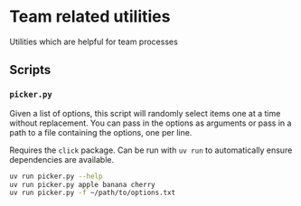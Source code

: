# Team related utilities
Utilities which are helpful for team processes

## Scripts

### `picker.py`

Given a list of options, this script will randomly select items one at a time without replacement.
You can pass in the options as arguments or pass in a path to a file containing the options, one per line.

Requires the `click` package. Can be run with `uv run` to automatically ensure dependencies are available.

```sh
uv run picker.py --help
uv run picker.py apple banana cherry
uv run picker.py -f ~/path/to/options.txt
```
